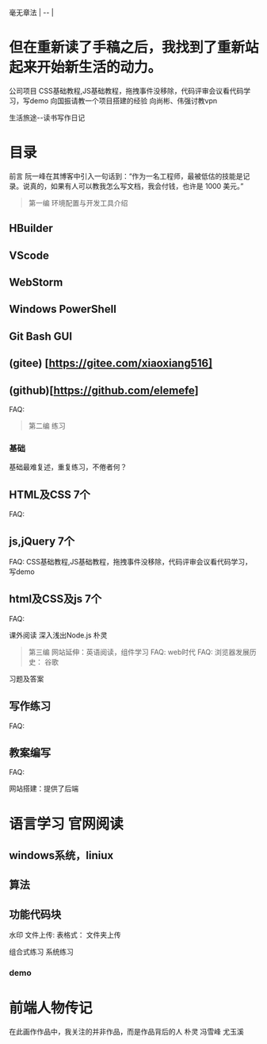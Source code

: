 毫无章法
| -- |


# 但在重新读了手稿之后，我找到了重新站起来开始新生活的动力。
公司项目
﻿CSS基础教程,JS基础教程，﻿拖拽事件没移除﻿，代码评审会议﻿看代码学习，写demo
向国振请教一个项目搭建的经验
向尚彬、伟强讨教vpn

生活旅途--读书写作日记

# 目录

前言
阮一峰在其博客中引入一句话到：“作为一名工程师，最被低估的技能是记录。说真的，如果有人可以教我怎么写文档，我会付钱，也许是 1000 美元。”
 

> 第一编 环境配置与开发工具介绍
## HBuilder
## VScode
## WebStorm
## Windows PowerShell
## Git Bash GUI
## (gitee) [https://gitee.com/xiaoxiang516]
## (github)[https://github.com/elemefe]

FAQ:

> 第二编 练习
### 基础
基础最难复述，重复练习，不倦者何？

## HTML及CSS 7个
FAQ:
## js,jQuery 7个
FAQ:
﻿CSS基础教程,JS基础教程，﻿拖拽事件没移除﻿，代码评审会议﻿看代码学习，写demo

## html及CSS及js  7个
FAQ:

课外阅读
深入浅出Node.js 朴灵

> 第三编 网站延伸：英语阅读，组件学习
FAQ:
> web时代
FAQ:
浏览器发展历史：
谷歌



习题及答案


## 写作练习
FAQ:

## 教案编写
FAQ:

网站搭建：提供了后端

# 语言学习 官网阅读

## windows系统，liniux


## 算法

## 功能代码块
水印
文件上传:
表格式：
文件夹上传

组合式练习
系统练习
### demo



# 前端人物传记
在此画作作品中，我关注的并非作品，而是作品背后的人
朴灵
冯雪峰
尤玉溪